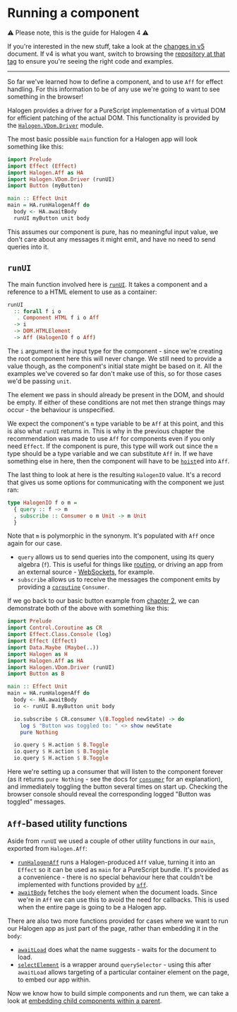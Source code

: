# Running a component

:warning: Please note, this is the guide for Halogen 4 :warning:

If you're interested in the new stuff, take a look at the [changes in v5](Changes%20in%20v5.md) document. If v4 is what you want, switch to browsing the [repository at that tag](https://github.com/slamdata/purescript-halogen/releases/tag/v4.0.0) to ensure you're seeing the right code and examples.

---

So far we've learned how to define a component, and to use `Aff` for effect handling. For this information to be of any use we're going to want to see something in the browser!

Halogen provides a driver for a PureScript implementation of a virtual DOM for efficient patching of the actual DOM. This functionality is provided by the [`Halogen.VDom.Driver`][Halogen.VDom.Driver] module.

The most basic possible `main` function for a Halogen app will look something like this:

``` purescript
import Prelude
import Effect (Effect)
import Halogen.Aff as HA
import Halogen.VDom.Driver (runUI)
import Button (myButton)

main :: Effect Unit
main = HA.runHalogenAff do
  body <- HA.awaitBody
  runUI myButton unit body
```

This assumes our component is pure, has no meaningful input value, we don't care about any messages it might emit, and have no need to send queries into it.

## `runUI`

The main function involved here is [`runUI`][Halogen.VDom.Driver.runUI]. It takes a component and a reference to a HTML element to use as a container:

``` purescript
runUI
  :: forall f i o
   . Component HTML f i o Aff
  -> i
  -> DOM.HTMLElement
  -> Aff (HalogenIO f o Aff)
```

The `i` argument is the input type for the component - since we're creating the root component here this will never change. We still need to provide a value though, as the component's initial state might be based on it. All the examples we've covered so far don't make use of this, so for those cases we'd be passing `unit`.

The element we pass in should already be present in the DOM, and should be empty. If either of these conditions are not met then strange things may occur - the behaviour is unspecified.

We expect the component's `m` type variable to be `Aff` at this point, and this is also what `runUI` returns in. This is why in the previous chapter the recommendation was made to use `Aff` for components even if you only need `Effect`. If the component is pure, this type will work out since the `m` type should be a type variable and we can substitute `Aff` in. If we have something else in here, then the component will have to be [`hoist`][Halogen.Component.hoist]ed into `Aff`.

The last thing to look at here is the resulting `HalogenIO` value. It's a record that gives us some options for communicating with the component we just ran:

``` purescript
type HalogenIO f o m =
  { query :: f ~> m
  , subscribe :: Consumer o m Unit -> m Unit
  }
```

Note that `m` is polymorphic in the synonym. It's populated with `Aff` once again for our case.

- `query` allows us to send queries into the component, using its query algebra (`f`). This is useful for things like [routing][example-driver-routing], or driving an app from an external source - [WebSockets][example-driver-websockets], for example.
- `subscribe` allows us to receive the messages the component emits by providing a [`coroutine`][purescript-coroutines] `Consumer`.

If we go back to our basic button example from [chapter 2][defining-components], we can demonstrate both of the above with something like this:

``` purescript
import Prelude
import Control.Coroutine as CR
import Effect.Class.Console (log)
import Effect (Effect)
import Data.Maybe (Maybe(..))
import Halogen as H
import Halogen.Aff as HA
import Halogen.VDom.Driver (runUI)
import Button as B

main :: Effect Unit
main = HA.runHalogenAff do
  body <- HA.awaitBody
  io <- runUI B.myButton unit body

  io.subscribe $ CR.consumer \(B.Toggled newState) -> do
    log $ "Button was toggled to: " <> show newState
    pure Nothing

  io.query $ H.action $ B.Toggle
  io.query $ H.action $ B.Toggle
  io.query $ H.action $ B.Toggle
```

Here we're setting up a consumer that will listen to the component forever (as it returns `pure Nothing` - see the docs for [`consumer`][Control.Coroutine.consumer] for an explanation), and immediately toggling the button several times on start up. Checking the browser console should reveal the corresponding logged "Button was toggled" messages.

## `Aff`-based utility functions

Aside from `runUI` we used a couple of other utility functions in our `main`, exported from `Halogen.Aff`:

- [`runHalogenAff`][Halogen.Aff.Util.runHalogenAff] runs a Halogen-produced `Aff` value, turning it into an `Effect` so it can be used as `main` for a PureScript bundle. It's provided as a convenience - there is no special behaviour here that couldn't be implemented with functions provided by [`aff`][purescript-aff].
- [`awaitBody`][Halogen.Aff.Util.awaitBody] fetches the `body` element when the document loads. Since we're in `Aff` we can use this to avoid the need for callbacks. This is used when the entire page is going to be a Halogen app.

There are also two more functions provided for cases where we want to run our Halogen app as just part of the page, rather than embedding it in the `body`:

- [`awaitLoad`][Halogen.Aff.Util.awaitLoad] does what the name suggests - waits for the document to load.
- [`selectElement`][Halogen.Aff.Util.selectElement] is a wrapper around `querySelector` - using this after `awaitLoad` allows targeting of a particular container element on the page, to embed our app within.

Now we know how to build simple components and run them, we can take a look at [embedding child components within a parent][parent-child-components].

[example-driver-routing]: ../examples/driver-routing "Routing example"
[example-driver-websockets]: ../examples/driver-websockets "WebSockets example"
[purescript-aff]: https://pursuit.purescript.org/packages/purescript-aff "purescript-aff"
[purescript-coroutines]: https://pursuit.purescript.org/packages/purescript-coroutines "purescript-coroutines"

[Control.Coroutine.consumer]: https://pursuit.purescript.org/packages/purescript-coroutines/5.0.0/docs/Control.Coroutine#v:consumer "Control.Coroutine.consumer"
[Halogen.Aff.Effects.HalogenEffects]: https://pursuit.purescript.org/packages/purescript-halogen/docs/Halogen.Aff.Effects#t:HalogenEffects "Halogen.Aff.Effects.HalogenEffects"
[Halogen.Aff.Util.awaitBody]: https://pursuit.purescript.org/packages/purescript-halogen/docs/Halogen.Aff.Util#v:awaitBody "Halogen.Aff.Util.awaitBody"
[Halogen.Aff.Util.awaitLoad]: https://pursuit.purescript.org/packages/purescript-halogen/docs/Halogen.Aff.Util#v:awaitLoad "Halogen.Aff.Util.awaitLoad"
[Halogen.Aff.Util.runHalogenAff]: https://pursuit.purescript.org/packages/purescript-halogen/docs/Halogen.Aff.Util#v:runHalogenAff "Halogen.Aff.Util.runHalogenAff"
[Halogen.Aff.Util.selectElement]: https://pursuit.purescript.org/packages/purescript-halogen/docs/Halogen.Aff.Util#v:selectElement "Halogen.Aff.Util.selectElement"
[Halogen.Component.hoist]: https://pursuit.purescript.org/packages/purescript-halogen/docs/Halogen.Component#v:hoist "Halogen.Component.hoist"
[Halogen.VDom.Driver.runUI]: https://pursuit.purescript.org/packages/purescript-halogen/docs/Halogen.VDom.Driver#v:runUI "Halogen.VDom.Driver.runUI"
[Halogen.VDom.Driver]: https://pursuit.purescript.org/packages/purescript-halogen/docs/Halogen.VDom.Driver "Halogen.VDom.Driver"

[defining-components]: 2%20-%20Defining%20a%20component.md "Defining a component"
[parent-child-components]: 5%20-%20Parent%20and%20child%20components.md "Parent and child components"
